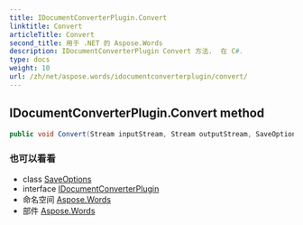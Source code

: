```yaml
---
title: IDocumentConverterPlugin.Convert
linktitle: Convert
articleTitle: Convert
second_title: 用于 .NET 的 Aspose.Words
description: IDocumentConverterPlugin Convert 方法.  在 C#.
type: docs
weight: 10
url: /zh/net/aspose.words/idocumentconverterplugin/convert/
---
```

## IDocumentConverterPlugin.Convert method

```csharp
public void Convert(Stream inputStream, Stream outputStream, SaveOptions saveOptions)
```

### 也可以看看

* class [SaveOptions](../../../aspose.words.saving/saveoptions/)
* interface [IDocumentConverterPlugin](../)
* 命名空间 [Aspose.Words](../../../aspose.words/)
* 部件 [Aspose.Words](../../../)
